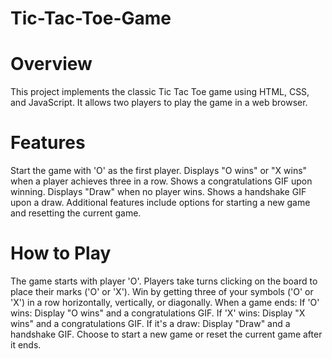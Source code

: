 # Tic-Tac-Toe-Game

# Overview
This project implements the classic Tic Tac Toe game using HTML, CSS, and JavaScript. It allows two players to play the game in a web browser.

# Features
Start the game with 'O' as the first player.
Displays "O wins" or "X wins" when a player achieves three in a row.
Shows a congratulations GIF upon winning.
Displays "Draw" when no player wins.
Shows a handshake GIF upon a draw.
Additional features include options for starting a new game and resetting the current game.

# How to Play
The game starts with player 'O'.
Players take turns clicking on the board to place their marks ('O' or 'X').
Win by getting three of your symbols ('O' or 'X') in a row horizontally, vertically, or diagonally.
When a game ends:
If 'O' wins: Display "O wins" and a congratulations GIF.
If 'X' wins: Display "X wins" and a congratulations GIF.
If it's a draw: Display "Draw" and a handshake GIF.
Choose to start a new game or reset the current game after it ends.
